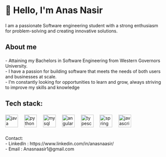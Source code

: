 <h1 align="left">👋 Hello, I'm Anas Nasir</h1>

###

<p align="left">I am a passionate Software engineering student with a strong enthusiasm for problem-solving and creating innovative solutions.</p>

###

<h2 align="left">About me</h2>

###

<p align="left">- Attaining my Bachelors in Software Engineering from Western Governors University.<br>- I have a passion for building software that meets the needs of both users and businesses at scale.<br>- I’m constantly looking for opportunities to learn and grow, always striving to improve my skills and knowledge</p>

###

<h2 align="left">Tech stack:</h2>

###

<div align="left">
  <img src="https://cdn.jsdelivr.net/gh/devicons/devicon/icons/java/java-original.svg" height="40" alt="java logo"  />
  <img width="12" />
  <img src="https://cdn.jsdelivr.net/gh/devicons/devicon/icons/python/python-original.svg" height="40" alt="python logo"  />
  <img width="12" />
  <img src="https://cdn.jsdelivr.net/gh/devicons/devicon/icons/mysql/mysql-original.svg" height="40" alt="mysql logo"  />
  <img width="12" />
  <img src="https://cdn.jsdelivr.net/gh/devicons/devicon/icons/angularjs/angularjs-original.svg" height="40" alt="angularjs logo"  />
  <img width="12" />
  <img src="https://cdn.jsdelivr.net/gh/devicons/devicon/icons/typescript/typescript-original.svg" height="40" alt="typescript logo"  />
  <img width="12" />
  <img src="https://cdn.jsdelivr.net/gh/devicons/devicon/icons/spring/spring-original.svg" height="40" alt="spring logo"  />
  <img width="12" />
  <img src="https://cdn.jsdelivr.net/gh/devicons/devicon/icons/javascript/javascript-original.svg" height="40" alt="javascript logo"  />
</div>

###

<p align="left">Contact:<br>- Linkedln : https://www.linkedin.com/in/anasnaasir/<br>- Email : Anasnaasir1@gmail.com</p>

###
